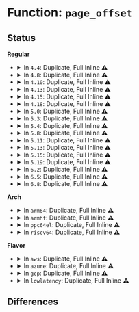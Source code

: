 # Function: <code>page_offset</code>

## Status
<b>Regular</b>
<ul>
<li>
<details>
<summary>In <code>4.4</code>: Duplicate, Full Inline ⚠️</summary>

**Collision:** Static Duplication

**Inline:** Full

**Transformation:** False

**Instances:**

```
In fs/buffer.c (0)
Location: include/linux/pagemap.h:406
Inline: True
```
```
In fs/ext4/file.c (ffffffff812924bb)
Location: include/linux/pagemap.h:406
Inline: True
```
```
In fs/ext4/inode.c (0)
Location: include/linux/pagemap.h:406
Inline: True
```
```
In fs/fuse/file.c (ffffffff81316853)
Location: include/linux/pagemap.h:406
Inline: True
Inline callers:
  - fs/fuse/file.c:fuse_do_readpage
  - fs/fuse/file.c:fuse_writepage_locked
  - fs/fuse/file.c:fuse_writepages_fill
```
</details>
</li>
<li>
<details>
<summary>In <code>4.8</code>: Duplicate, Full Inline ⚠️</summary>

**Collision:** Static Duplication

**Inline:** Full

**Transformation:** False

**Instances:**

```
In fs/buffer.c (ffffffff8126e7cd)
Location: include/linux/pagemap.h:392
Inline: True
Inline callers:
  - fs/buffer.c:block_page_mkwrite
```
```
In fs/iomap.c (ffffffff8129c1c9)
Location: include/linux/pagemap.h:392
Inline: True
Inline callers:
  - fs/iomap.c:iomap_page_mkwrite
```
```
In fs/ext4/file.c (ffffffff812bfa01)
Location: include/linux/pagemap.h:392
Inline: True
```
```
In fs/ext4/inode.c (ffffffff812cda28)
Location: include/linux/pagemap.h:392
Inline: True
Inline callers:
  - fs/ext4/inode.c:ext4_page_mkwrite
```
```
In fs/fuse/file.c (ffffffff8134eec0)
Location: include/linux/pagemap.h:392
Inline: True
Inline callers:
  - fs/fuse/file.c:fuse_writepages_fill
  - fs/fuse/file.c:fuse_writepage_locked
  - fs/fuse/file.c:fuse_do_readpage
  - fs/fuse/file.c:fuse_short_read
```
</details>
</li>
<li>
<details>
<summary>In <code>4.10</code>: Duplicate, Full Inline ⚠️</summary>

**Collision:** Static Duplication

**Inline:** Full

**Transformation:** False

**Instances:**

```
In fs/buffer.c (ffffffff812819ed)
Location: include/linux/pagemap.h:411
Inline: True
Inline callers:
  - fs/buffer.c:block_page_mkwrite
```
```
In fs/iomap.c (ffffffff812b1cf9)
Location: include/linux/pagemap.h:411
Inline: True
Inline callers:
  - fs/iomap.c:iomap_page_mkwrite
```
```
In fs/ext4/file.c (ffffffff812d4c11)
Location: include/linux/pagemap.h:411
Inline: True
```
```
In fs/ext4/inode.c (ffffffff812e37f8)
Location: include/linux/pagemap.h:411
Inline: True
Inline callers:
  - fs/ext4/inode.c:ext4_page_mkwrite
```
```
In fs/fuse/file.c (ffffffff813647ce)
Location: include/linux/pagemap.h:411
Inline: True
Inline callers:
  - fs/fuse/file.c:fuse_writepages_fill
  - fs/fuse/file.c:fuse_writepage_locked
  - fs/fuse/file.c:fuse_do_readpage
  - fs/fuse/file.c:fuse_short_read
```
</details>
</li>
<li>
<details>
<summary>In <code>4.13</code>: Duplicate, Full Inline ⚠️</summary>

**Collision:** Static Duplication

**Inline:** Full

**Transformation:** False

**Instances:**

```
In fs/buffer.c (ffffffff812903b9)
Location: include/linux/pagemap.h:427
Inline: True
Inline callers:
  - fs/buffer.c:page_cache_seek_hole_data
  - fs/buffer.c:page_cache_seek_hole_data
  - fs/buffer.c:page_cache_seek_hole_data
  - fs/buffer.c:block_page_mkwrite
```
```
In fs/iomap.c (ffffffff812bf029)
Location: include/linux/pagemap.h:427
Inline: True
Inline callers:
  - fs/iomap.c:iomap_page_mkwrite
```
```
In fs/ext4/file.c (ffffffff812f1546)
Location: include/linux/pagemap.h:427
Inline: True
```
```
In fs/ext4/inode.c (ffffffff8130797d)
Location: include/linux/pagemap.h:427
Inline: True
Inline callers:
  - fs/ext4/inode.c:ext4_page_mkwrite
```
```
In fs/fuse/file.c (ffffffff81378fa0)
Location: include/linux/pagemap.h:427
Inline: True
Inline callers:
  - fs/fuse/file.c:fuse_writepages_fill
  - fs/fuse/file.c:fuse_writepage_locked
  - fs/fuse/file.c:fuse_do_readpage
  - fs/fuse/file.c:fuse_short_read
```
</details>
</li>
<li>
<details>
<summary>In <code>4.15</code>: Duplicate, Full Inline ⚠️</summary>

**Collision:** Static Duplication

**Inline:** Full

**Transformation:** False

**Instances:**

```
In fs/buffer.c (ffffffff812b3097)
Location: include/linux/pagemap.h:440
Inline: True
Inline callers:
  - fs/buffer.c:page_cache_seek_hole_data
  - fs/buffer.c:page_cache_seek_hole_data
  - fs/buffer.c:page_cache_seek_hole_data
  - fs/buffer.c:block_page_mkwrite
```
```
In fs/iomap.c (ffffffff812e2a98)
Location: include/linux/pagemap.h:440
Inline: True
Inline callers:
  - fs/iomap.c:iomap_page_mkwrite
```
```
In fs/ext4/inode.c (ffffffff8132c5cd)
Location: include/linux/pagemap.h:440
Inline: True
Inline callers:
  - fs/ext4/inode.c:ext4_page_mkwrite
```
```
In fs/fuse/file.c (ffffffff8139de40)
Location: include/linux/pagemap.h:440
Inline: True
Inline callers:
  - fs/fuse/file.c:fuse_writepages_fill
  - fs/fuse/file.c:fuse_writepage_locked
  - fs/fuse/file.c:fuse_do_readpage
  - fs/fuse/file.c:fuse_short_read
```
</details>
</li>
<li>
<details>
<summary>In <code>4.18</code>: Duplicate, Full Inline ⚠️</summary>

**Collision:** Static Duplication

**Inline:** Full

**Transformation:** False

**Instances:**

```
In fs/buffer.c (ffffffff812d9ceb)
Location: include/linux/pagemap.h:440
Inline: True
Inline callers:
  - fs/buffer.c:block_page_mkwrite
```
```
In fs/iomap.c (ffffffff8130dc0a)
Location: include/linux/pagemap.h:440
Inline: True
Inline callers:
  - fs/iomap.c:page_cache_seek_hole_data
  - fs/iomap.c:iomap_page_mkwrite
```
```
In fs/ext4/inode.c (ffffffff8135ab96)
Location: include/linux/pagemap.h:440
Inline: True
Inline callers:
  - fs/ext4/inode.c:ext4_page_mkwrite
```
```
In fs/fuse/file.c (ffffffff813cd20f)
Location: include/linux/pagemap.h:440
Inline: True
Inline callers:
  - fs/fuse/file.c:fuse_writepages_fill
  - fs/fuse/file.c:fuse_writepage_locked
  - fs/fuse/file.c:fuse_do_readpage
  - fs/fuse/file.c:fuse_short_read
```
</details>
</li>
<li>
<details>
<summary>In <code>5.0</code>: Duplicate, Full Inline ⚠️</summary>

**Collision:** Static Duplication

**Inline:** Full

**Transformation:** False

**Instances:**

```
In fs/buffer.c (ffffffff812ef1db)
Location: include/linux/pagemap.h:440
Inline: True
Inline callers:
  - fs/buffer.c:block_page_mkwrite
```
```
In fs/iomap.c (ffffffff81324ac0)
Location: include/linux/pagemap.h:440
Inline: True
Inline callers:
  - fs/iomap.c:page_cache_seek_hole_data
  - fs/iomap.c:iomap_page_mkwrite
  - fs/iomap.c:iomap_readpages
  - fs/iomap.c:iomap_readpages
  - fs/iomap.c:iomap_readpages_actor
  - fs/iomap.c:iomap_readpage
```
```
In fs/ext4/inode.c (ffffffff81372e56)
Location: include/linux/pagemap.h:440
Inline: True
Inline callers:
  - fs/ext4/inode.c:ext4_page_mkwrite
```
```
In fs/fuse/file.c (ffffffff813e658b)
Location: include/linux/pagemap.h:440
Inline: True
Inline callers:
  - fs/fuse/file.c:fuse_writepages_fill
  - fs/fuse/file.c:fuse_writepage_locked
  - fs/fuse/file.c:fuse_do_readpage
  - fs/fuse/file.c:fuse_short_read
```
</details>
</li>
<li>
<details>
<summary>In <code>5.3</code>: Duplicate, Full Inline ⚠️</summary>

**Collision:** Static Duplication

**Inline:** Full

**Transformation:** False

**Instances:**

```
In fs/buffer.c (ffffffff81310a31)
Location: include/linux/pagemap.h:424
Inline: True
Inline callers:
  - fs/buffer.c:block_page_mkwrite
```
```
In fs/iomap/buffered-io.c (ffffffff8134b3f5)
Location: include/linux/pagemap.h:424
Inline: True
Inline callers:
  - fs/iomap/buffered-io.c:iomap_page_mkwrite
  - fs/iomap/buffered-io.c:iomap_readpages
  - fs/iomap/buffered-io.c:iomap_readpages
  - fs/iomap/buffered-io.c:iomap_readpages_actor
  - fs/iomap/buffered-io.c:iomap_readpage
```
```
In fs/iomap/seek.c (ffffffff8134e287)
Location: include/linux/pagemap.h:424
Inline: True
Inline callers:
  - fs/iomap/seek.c:page_cache_seek_hole_data
```
```
In fs/ext4/inode.c (ffffffff8139c2af)
Location: include/linux/pagemap.h:424
Inline: True
Inline callers:
  - fs/ext4/inode.c:ext4_page_mkwrite
```
```
In fs/fuse/file.c (ffffffff814125be)
Location: include/linux/pagemap.h:424
Inline: True
Inline callers:
  - fs/fuse/file.c:fuse_writepages_fill
  - fs/fuse/file.c:fuse_writepage_locked
  - fs/fuse/file.c:fuse_do_readpage
  - fs/fuse/file.c:fuse_short_read
```
</details>
</li>
<li>
<details>
<summary>In <code>5.4</code>: Duplicate, Full Inline ⚠️</summary>

**Collision:** Static Duplication

**Inline:** Full

**Transformation:** False

**Instances:**

```
In fs/buffer.c (ffffffff81323a11)
Location: include/linux/pagemap.h:434
Inline: True
Inline callers:
  - fs/buffer.c:block_page_mkwrite
```
```
In fs/iomap/buffered-io.c (ffffffff813636a5)
Location: include/linux/pagemap.h:434
Inline: True
Inline callers:
  - fs/iomap/buffered-io.c:iomap_page_mkwrite
  - fs/iomap/buffered-io.c:iomap_readpages
  - fs/iomap/buffered-io.c:iomap_readpages
  - fs/iomap/buffered-io.c:iomap_readpages_actor
  - fs/iomap/buffered-io.c:iomap_readpage
```
```
In fs/iomap/seek.c (ffffffff81366577)
Location: include/linux/pagemap.h:434
Inline: True
Inline callers:
  - fs/iomap/seek.c:page_cache_seek_hole_data
```
```
In fs/ext4/inode.c (ffffffff813b4dbf)
Location: include/linux/pagemap.h:434
Inline: True
Inline callers:
  - fs/ext4/inode.c:ext4_page_mkwrite
```
```
In fs/fuse/file.c (ffffffff8142c3bd)
Location: include/linux/pagemap.h:434
Inline: True
Inline callers:
  - fs/fuse/file.c:fuse_writepages_fill
  - fs/fuse/file.c:fuse_writepage_locked
```
</details>
</li>
<li>
<details>
<summary>In <code>5.8</code>: Duplicate, Full Inline ⚠️</summary>

**Collision:** Static Duplication

**Inline:** Full

**Transformation:** False

**Instances:**

```
In fs/buffer.c (ffffffff8135e105)
Location: include/linux/pagemap.h:475
Inline: True
Inline callers:
  - fs/buffer.c:block_page_mkwrite
```
```
In fs/iomap/buffered-io.c (ffffffff813ac9f7)
Location: include/linux/pagemap.h:475
Inline: True
Inline callers:
  - fs/iomap/buffered-io.c:iomap_do_writepage
  - fs/iomap/buffered-io.c:iomap_writepage_map
  - fs/iomap/buffered-io.c:iomap_page_mkwrite
  - fs/iomap/buffered-io.c:iomap_releasepage
  - fs/iomap/buffered-io.c:iomap_readpage
```
```
In fs/iomap/seek.c (ffffffff813ae0e2)
Location: include/linux/pagemap.h:475
Inline: True
Inline callers:
  - fs/iomap/seek.c:page_cache_seek_hole_data
  - fs/iomap/seek.c:page_cache_seek_hole_data
```
```
In fs/ext4/inode.c (ffffffff81400253)
Location: include/linux/pagemap.h:475
Inline: True
Inline callers:
  - fs/ext4/inode.c:ext4_page_mkwrite
```
```
In fs/fuse/file.c (ffffffff8147be24)
Location: include/linux/pagemap.h:475
Inline: True
Inline callers:
  - fs/fuse/file.c:fuse_writepages_fill
  - fs/fuse/file.c:fuse_writepage_locked
  - fs/fuse/file.c:fuse_send_readpages
  - fs/fuse/file.c:fuse_do_readpage
```
</details>
</li>
<li>
<details>
<summary>In <code>5.11</code>: Duplicate, Full Inline ⚠️</summary>

**Collision:** Static Duplication

**Inline:** Full

**Transformation:** False

**Instances:**

```
In fs/buffer.c (ffffffff8136bc25)
Location: include/linux/pagemap.h:538
Inline: True
Inline callers:
  - fs/buffer.c:block_page_mkwrite
```
```
In fs/iomap/buffered-io.c (ffffffff813bd4b2)
Location: include/linux/pagemap.h:538
Inline: True
Inline callers:
  - fs/iomap/buffered-io.c:iomap_do_writepage
  - fs/iomap/buffered-io.c:iomap_writepage_map
  - fs/iomap/buffered-io.c:iomap_page_mkwrite
  - fs/iomap/buffered-io.c:iomap_releasepage
  - fs/iomap/buffered-io.c:iomap_readpage
```
```
In fs/iomap/seek.c (ffffffff813bf752)
Location: include/linux/pagemap.h:538
Inline: True
Inline callers:
  - fs/iomap/seek.c:page_cache_seek_hole_data
  - fs/iomap/seek.c:page_cache_seek_hole_data
```
```
In fs/ext4/inode.c (ffffffff81412a57)
Location: include/linux/pagemap.h:538
Inline: True
Inline callers:
  - fs/ext4/inode.c:ext4_page_mkwrite
  - fs/ext4/inode.c:ext4_page_mkwrite
  - fs/ext4/inode.c:ext4_page_mkwrite
  - fs/ext4/inode.c:__ext4_journalled_writepage
```
```
In fs/fuse/file.c (ffffffff81496c95)
Location: include/linux/pagemap.h:538
Inline: True
Inline callers:
  - fs/fuse/file.c:fuse_writepages_fill
  - fs/fuse/file.c:fuse_writepage_locked
  - fs/fuse/file.c:fuse_send_readpages
  - fs/fuse/file.c:fuse_do_readpage
```
</details>
</li>
<li>
<details>
<summary>In <code>5.13</code>: Duplicate, Full Inline ⚠️</summary>

**Collision:** Static Duplication

**Inline:** Full

**Transformation:** False

**Instances:**

```
In mm/filemap.c (ffffffff81262572)
Location: include/linux/pagemap.h:554
Inline: True
Inline callers:
  - mm/filemap.c:filemap_read
  - mm/filemap.c:filemap_update_page
```
```
In fs/buffer.c (ffffffff81372550)
Location: include/linux/pagemap.h:554
Inline: True
Inline callers:
  - fs/buffer.c:block_page_mkwrite
```
```
In fs/iomap/buffered-io.c (ffffffff813c3a02)
Location: include/linux/pagemap.h:554
Inline: True
Inline callers:
  - fs/iomap/buffered-io.c:iomap_do_writepage
  - fs/iomap/buffered-io.c:iomap_writepage_map
  - fs/iomap/buffered-io.c:iomap_page_mkwrite
  - fs/iomap/buffered-io.c:iomap_releasepage
  - fs/iomap/buffered-io.c:iomap_readpage
```
```
In fs/ext4/inode.c (ffffffff81418eb3)
Location: include/linux/pagemap.h:554
Inline: True
Inline callers:
  - fs/ext4/inode.c:ext4_page_mkwrite
  - fs/ext4/inode.c:ext4_page_mkwrite
  - fs/ext4/inode.c:ext4_page_mkwrite
  - fs/ext4/inode.c:__ext4_journalled_writepage
```
```
In fs/fuse/file.c (ffffffff8149bda7)
Location: include/linux/pagemap.h:554
Inline: True
Inline callers:
  - fs/fuse/file.c:fuse_writepages_fill
  - fs/fuse/file.c:fuse_writepage_locked
  - fs/fuse/file.c:fuse_readahead
  - fs/fuse/file.c:fuse_do_readpage
```
</details>
</li>
<li>
<details>
<summary>In <code>5.15</code>: Duplicate, Full Inline ⚠️</summary>

**Collision:** Static Duplication

**Inline:** Full

**Transformation:** False

**Instances:**

```
In mm/filemap.c (ffffffff8129eb89)
Location: include/linux/pagemap.h:553
Inline: True
Inline callers:
  - mm/filemap.c:filemap_read
  - mm/filemap.c:filemap_update_page
```
```
In fs/buffer.c (ffffffff813c1590)
Location: include/linux/pagemap.h:553
Inline: True
Inline callers:
  - fs/buffer.c:block_page_mkwrite
```
```
In fs/iomap/buffered-io.c (ffffffff81413f42)
Location: include/linux/pagemap.h:553
Inline: True
Inline callers:
  - fs/iomap/buffered-io.c:iomap_do_writepage
  - fs/iomap/buffered-io.c:iomap_writepage_map
  - fs/iomap/buffered-io.c:iomap_page_mkwrite
  - fs/iomap/buffered-io.c:iomap_releasepage
  - fs/iomap/buffered-io.c:iomap_readpage
```
```
In fs/ext4/inode.c (ffffffff8146c0e7)
Location: include/linux/pagemap.h:553
Inline: True
Inline callers:
  - fs/ext4/inode.c:ext4_page_mkwrite
  - fs/ext4/inode.c:ext4_page_mkwrite
  - fs/ext4/inode.c:ext4_page_mkwrite
  - fs/ext4/inode.c:__ext4_journalled_writepage
  - fs/ext4/inode.c:__ext4_journalled_writepage
```
```
In fs/fuse/file.c (ffffffff814f37a4)
Location: include/linux/pagemap.h:553
Inline: True
Inline callers:
  - fs/fuse/file.c:fuse_writepages_fill
  - fs/fuse/file.c:fuse_writepage_locked
  - fs/fuse/file.c:fuse_readahead
  - fs/fuse/file.c:fuse_do_readpage
```
</details>
</li>
<li>
<details>
<summary>In <code>5.19</code>: Duplicate, Full Inline ⚠️</summary>

**Collision:** Static Duplication

**Inline:** Full

**Transformation:** False

**Instances:**

```
In mm/filemap.c (ffffffff812f3207)
Location: include/linux/pagemap.h:803
Inline: True
Inline callers:
  - mm/filemap.c:filemap_read
  - mm/filemap.c:filemap_update_page
```
```
In mm/truncate.c (ffffffff81308584)
Location: include/linux/pagemap.h:803
Inline: True
Inline callers:
  - mm/truncate.c:truncate_inode_pages_range
  - mm/truncate.c:truncate_inode_partial_folio
```
```
In mm/shmem.c (ffffffff81319cbe)
Location: include/linux/pagemap.h:803
Inline: True
Inline callers:
  - mm/shmem.c:shmem_undo_range
```
```
In fs/buffer.c (ffffffff814483d2)
Location: include/linux/pagemap.h:803
Inline: True
Inline callers:
  - fs/buffer.c:block_page_mkwrite
```
```
In fs/iomap/buffered-io.c (ffffffff8148a4e8)
Location: include/linux/pagemap.h:803
Inline: True
Inline callers:
  - fs/iomap/buffered-io.c:iomap_do_writepage
  - fs/iomap/buffered-io.c:iomap_do_writepage
  - fs/iomap/buffered-io.c:iomap_writepage_map
  - fs/iomap/buffered-io.c:iomap_page_mkwrite
  - fs/iomap/buffered-io.c:iomap_write_begin
  - fs/iomap/buffered-io.c:iomap_write_begin
  - fs/iomap/buffered-io.c:iomap_invalidate_folio
  - fs/iomap/buffered-io.c:iomap_release_folio
  - fs/iomap/buffered-io.c:iomap_read_folio
```
```
In fs/ext4/inode.c (ffffffff814ec0e1)
Location: include/linux/pagemap.h:803
Inline: True
Inline callers:
  - fs/ext4/inode.c:ext4_page_mkwrite
  - fs/ext4/inode.c:ext4_page_mkwrite
  - fs/ext4/inode.c:ext4_page_mkwrite
  - fs/ext4/inode.c:__ext4_journalled_writepage
  - fs/ext4/inode.c:__ext4_journalled_writepage
```
```
In fs/fuse/file.c (ffffffff81583210)
Location: include/linux/pagemap.h:803
Inline: True
Inline callers:
  - fs/fuse/file.c:fuse_writepages_fill
  - fs/fuse/file.c:fuse_writepage_locked
  - fs/fuse/file.c:fuse_readahead
  - fs/fuse/file.c:fuse_do_readpage
```
</details>
</li>
<li>
<details>
<summary>In <code>6.2</code>: Duplicate, Full Inline ⚠️</summary>

**Collision:** Static Duplication

**Inline:** Full

**Transformation:** False

**Instances:**

```
In mm/filemap.c (ffffffff8135d5c8)
Location: include/linux/pagemap.h:799
Inline: True
Inline callers:
  - mm/filemap.c:filemap_read
  - mm/filemap.c:filemap_update_page
```
```
In mm/truncate.c (ffffffff813724ba)
Location: include/linux/pagemap.h:799
Inline: True
Inline callers:
  - mm/truncate.c:truncate_inode_pages_range
  - mm/truncate.c:truncate_inode_partial_folio
```
```
In mm/shmem.c (ffffffff8138e102)
Location: include/linux/pagemap.h:799
Inline: True
Inline callers:
  - mm/shmem.c:shmem_undo_range
```
```
In fs/buffer.c (ffffffff814d6faf)
Location: include/linux/pagemap.h:799
Inline: True
Inline callers:
  - fs/buffer.c:block_page_mkwrite
```
```
In fs/iomap/buffered-io.c (ffffffff8151dec3)
Location: include/linux/pagemap.h:799
Inline: True
Inline callers:
  - fs/iomap/buffered-io.c:iomap_do_writepage
  - fs/iomap/buffered-io.c:iomap_do_writepage
  - fs/iomap/buffered-io.c:iomap_writepage_map
  - fs/iomap/buffered-io.c:iomap_page_mkwrite
  - fs/iomap/buffered-io.c:iomap_write_begin
  - fs/iomap/buffered-io.c:iomap_write_begin
  - fs/iomap/buffered-io.c:iomap_invalidate_folio
  - fs/iomap/buffered-io.c:iomap_release_folio
  - fs/iomap/buffered-io.c:iomap_read_folio
```
```
In fs/ext4/inode.c (ffffffff81585e4b)
Location: include/linux/pagemap.h:799
Inline: True
Inline callers:
  - fs/ext4/inode.c:ext4_page_mkwrite
  - fs/ext4/inode.c:ext4_page_mkwrite
  - fs/ext4/inode.c:ext4_page_mkwrite
  - fs/ext4/inode.c:__ext4_journalled_writepage
  - fs/ext4/inode.c:__ext4_journalled_writepage
```
```
In fs/fuse/file.c (ffffffff816291a0)
Location: include/linux/pagemap.h:799
Inline: True
Inline callers:
  - fs/fuse/file.c:fuse_writepages_fill
  - fs/fuse/file.c:fuse_writepage_locked
  - fs/fuse/file.c:fuse_readahead
  - fs/fuse/file.c:fuse_readpages_end
  - fs/fuse/file.c:fuse_do_readpage
  - fs/fuse/file.c:fuse_do_readpage
```
</details>
</li>
<li>
<details>
<summary>In <code>6.5</code>: Duplicate, Full Inline ⚠️</summary>

**Collision:** Static Duplication

**Inline:** Full

**Transformation:** False

**Instances:**

```
In mm/filemap.c (ffffffff813926cd)
Location: include/linux/pagemap.h:820
Inline: True
Inline callers:
  - mm/filemap.c:filemap_splice_read
  - mm/filemap.c:filemap_read
  - mm/filemap.c:filemap_update_page
```
```
In mm/truncate.c (ffffffff813a4637)
Location: include/linux/pagemap.h:820
Inline: True
Inline callers:
  - mm/truncate.c:truncate_inode_pages_range
  - mm/truncate.c:truncate_inode_partial_folio
```
```
In mm/shmem.c (ffffffff813c104e)
Location: include/linux/pagemap.h:820
Inline: True
Inline callers:
  - mm/shmem.c:shmem_undo_range
```
```
In fs/buffer.c (ffffffff8150b80b)
Location: include/linux/pagemap.h:820
Inline: True
Inline callers:
  - fs/buffer.c:block_write_full_page
  - fs/buffer.c:block_write_full_page
  - fs/buffer.c:block_page_mkwrite
  - fs/buffer.c:block_page_mkwrite
  - fs/buffer.c:block_write_end
```
```
In fs/mpage.c (ffffffff8150edce)
Location: include/linux/pagemap.h:820
Inline: True
Inline callers:
  - fs/mpage.c:__mpage_writepage
  - fs/mpage.c:__mpage_writepage
  - fs/mpage.c:__mpage_writepage
```
```
In fs/iomap/buffered-io.c (ffffffff81556056)
Location: include/linux/pagemap.h:820
Inline: True
Inline callers:
  - fs/iomap/buffered-io.c:iomap_do_writepage
  - fs/iomap/buffered-io.c:iomap_do_writepage
  - fs/iomap/buffered-io.c:iomap_writepage_map
  - fs/iomap/buffered-io.c:iomap_page_mkwrite
  - fs/iomap/buffered-io.c:iomap_write_begin
  - fs/iomap/buffered-io.c:iomap_write_begin
  - fs/iomap/buffered-io.c:iomap_release_folio
  - fs/iomap/buffered-io.c:iomap_read_folio
```
```
In fs/ext4/inode.c (ffffffff815bc71f)
Location: include/linux/pagemap.h:820
Inline: True
Inline callers:
  - fs/ext4/inode.c:ext4_page_mkwrite
  - fs/ext4/inode.c:ext4_page_mkwrite
  - fs/ext4/inode.c:ext4_page_mkwrite
  - fs/ext4/inode.c:ext4_page_mkwrite
  - fs/ext4/inode.c:mpage_prepare_extent_to_map
  - fs/ext4/inode.c:ext4_journal_folio_buffers
  - fs/ext4/inode.c:mpage_submit_folio
```
```
In fs/fuse/file.c (ffffffff816613c2)
Location: include/linux/pagemap.h:820
Inline: True
Inline callers:
  - fs/fuse/file.c:fuse_writepages_fill
  - fs/fuse/file.c:fuse_writepage_locked
  - fs/fuse/file.c:fuse_readahead
  - fs/fuse/file.c:fuse_readpages_end
  - fs/fuse/file.c:fuse_do_readpage
  - fs/fuse/file.c:fuse_do_readpage
```
</details>
</li>
<li>
<details>
<summary>In <code>6.8</code>: Duplicate, Full Inline ⚠️</summary>

**Collision:** Static Duplication

**Inline:** Full

**Transformation:** False

**Instances:**

```
In mm/filemap.c (ffffffff813bc316)
Location: include/linux/pagemap.h:918
Inline: True
Inline callers:
  - mm/filemap.c:filemap_splice_read
  - mm/filemap.c:filemap_read
  - mm/filemap.c:filemap_update_page
```
```
In mm/truncate.c (ffffffff813ce197)
Location: include/linux/pagemap.h:918
Inline: True
Inline callers:
  - mm/truncate.c:truncate_inode_pages_range
  - mm/truncate.c:truncate_inode_partial_folio
```
```
In mm/shmem.c (ffffffff813ebc87)
Location: include/linux/pagemap.h:918
Inline: True
Inline callers:
  - mm/shmem.c:shmem_undo_range
```
```
In fs/buffer.c (ffffffff815422ed)
Location: include/linux/pagemap.h:918
Inline: True
Inline callers:
  - fs/buffer.c:block_write_full_folio
  - fs/buffer.c:block_write_full_folio
  - fs/buffer.c:block_page_mkwrite
  - fs/buffer.c:block_page_mkwrite
  - fs/buffer.c:block_read_full_folio
  - fs/buffer.c:block_write_end
  - fs/buffer.c:__block_write_begin_int
  - fs/buffer.c:__block_write_full_folio
  - fs/buffer.c:folio_init_buffers
```
```
In fs/mpage.c (ffffffff81543684)
Location: include/linux/pagemap.h:918
Inline: True
Inline callers:
  - fs/mpage.c:__mpage_writepage
  - fs/mpage.c:__mpage_writepage
  - fs/mpage.c:__mpage_writepage
```
```
In fs/iomap/buffered-io.c (ffffffff8158c519)
Location: include/linux/pagemap.h:918
Inline: True
Inline callers:
  - fs/iomap/buffered-io.c:iomap_do_writepage
  - fs/iomap/buffered-io.c:iomap_do_writepage
  - fs/iomap/buffered-io.c:iomap_writepage_map
  - fs/iomap/buffered-io.c:iomap_page_mkwrite
  - fs/iomap/buffered-io.c:iomap_write_delalloc_release
  - fs/iomap/buffered-io.c:iomap_write_delalloc_release
  - fs/iomap/buffered-io.c:iomap_write_delalloc_release
  - fs/iomap/buffered-io.c:iomap_write_begin
  - fs/iomap/buffered-io.c:iomap_write_begin
  - fs/iomap/buffered-io.c:__iomap_write_begin
  - fs/iomap/buffered-io.c:iomap_release_folio
  - fs/iomap/buffered-io.c:iomap_read_folio
```
```
In fs/ext4/inode.c (ffffffff815f54fc)
Location: include/linux/pagemap.h:918
Inline: True
Inline callers:
  - fs/ext4/inode.c:ext4_page_mkwrite
  - fs/ext4/inode.c:ext4_page_mkwrite
  - fs/ext4/inode.c:ext4_page_mkwrite
  - fs/ext4/inode.c:ext4_page_mkwrite
  - fs/ext4/inode.c:mpage_prepare_extent_to_map
  - fs/ext4/inode.c:ext4_journal_folio_buffers
  - fs/ext4/inode.c:mpage_submit_folio
```
```
In fs/fuse/file.c (ffffffff8169b282)
Location: include/linux/pagemap.h:918
Inline: True
Inline callers:
  - fs/fuse/file.c:fuse_writepages_fill
  - fs/fuse/file.c:fuse_writepage_locked
  - fs/fuse/file.c:fuse_readahead
  - fs/fuse/file.c:fuse_readpages_end
  - fs/fuse/file.c:fuse_do_readpage
  - fs/fuse/file.c:fuse_do_readpage
```
</details>
</li>
</ul>
<b>Arch</b>
<ul>
<li>
<details>
<summary>In <code>arm64</code>: Duplicate, Full Inline ⚠️</summary>

**Collision:** Static Duplication

**Inline:** Full

**Transformation:** False

**Instances:**

```
In fs/buffer.c (ffff8000103dcd6c)
Location: include/linux/pagemap.h:434
Inline: True
Inline callers:
  - fs/buffer.c:block_page_mkwrite
```
```
In fs/iomap/buffered-io.c (ffff80001042a448)
Location: include/linux/pagemap.h:434
Inline: True
Inline callers:
  - fs/iomap/buffered-io.c:iomap_page_mkwrite
  - fs/iomap/buffered-io.c:iomap_readpages
  - fs/iomap/buffered-io.c:iomap_readpages
  - fs/iomap/buffered-io.c:iomap_readpages_actor
  - fs/iomap/buffered-io.c:iomap_readpage
```
```
In fs/iomap/seek.c (ffff80001042dcfc)
Location: include/linux/pagemap.h:434
Inline: True
Inline callers:
  - fs/iomap/seek.c:page_cache_seek_hole_data
  - fs/iomap/seek.c:page_cache_seek_hole_data
```
```
In fs/ext4/inode.c (ffff800010489560)
Location: include/linux/pagemap.h:434
Inline: True
Inline callers:
  - fs/ext4/inode.c:ext4_page_mkwrite
```
```
In fs/fuse/file.c (ffff800010510240)
Location: include/linux/pagemap.h:434
Inline: True
Inline callers:
  - fs/fuse/file.c:fuse_writepages_fill
  - fs/fuse/file.c:fuse_writepage_locked
```
</details>
</li>
<li>
<details>
<summary>In <code>armhf</code>: Duplicate, Full Inline ⚠️</summary>

**Collision:** Static Duplication

**Inline:** Full

**Transformation:** False

**Instances:**

```
In fs/buffer.c (c05b622c)
Location: include/linux/pagemap.h:434
Inline: True
Inline callers:
  - fs/buffer.c:block_page_mkwrite
```
```
In fs/iomap/buffered-io.c (c05f3268)
Location: include/linux/pagemap.h:434
Inline: True
Inline callers:
  - fs/iomap/buffered-io.c:iomap_page_mkwrite
  - fs/iomap/buffered-io.c:iomap_readpages
  - fs/iomap/buffered-io.c:iomap_readpages
  - fs/iomap/buffered-io.c:iomap_readpages_actor
  - fs/iomap/buffered-io.c:iomap_readpage
```
```
In fs/iomap/seek.c (c05f6c88)
Location: include/linux/pagemap.h:434
Inline: True
Inline callers:
  - fs/iomap/seek.c:page_cache_seek_hole_data
```
```
In fs/ext4/inode.c (c064ba68)
Location: include/linux/pagemap.h:434
Inline: True
Inline callers:
  - fs/ext4/inode.c:ext4_page_mkwrite
```
```
In fs/fuse/file.c (c06cb990)
Location: include/linux/pagemap.h:434
Inline: True
Inline callers:
  - fs/fuse/file.c:fuse_writepages_fill
  - fs/fuse/file.c:fuse_writepage_locked
  - fs/fuse/file.c:fuse_send_readpages
  - fs/fuse/file.c:fuse_do_readpage
```
</details>
</li>
<li>
<details>
<summary>In <code>ppc64el</code>: Duplicate, Full Inline ⚠️</summary>

**Collision:** Static Duplication

**Inline:** Full

**Transformation:** False

**Instances:**

```
In fs/buffer.c (c0000000004e23a8)
Location: include/linux/pagemap.h:434
Inline: True
Inline callers:
  - fs/buffer.c:block_page_mkwrite
```
```
In fs/iomap/buffered-io.c (c00000000053ad60)
Location: include/linux/pagemap.h:434
Inline: True
Inline callers:
  - fs/iomap/buffered-io.c:iomap_page_mkwrite
  - fs/iomap/buffered-io.c:iomap_readpages
  - fs/iomap/buffered-io.c:iomap_readpages
  - fs/iomap/buffered-io.c:iomap_readpages_actor
  - fs/iomap/buffered-io.c:iomap_readpage
```
```
In fs/iomap/seek.c (c00000000053efe4)
Location: include/linux/pagemap.h:434
Inline: True
Inline callers:
  - fs/iomap/seek.c:page_cache_seek_hole_data
```
```
In fs/ext4/inode.c (c0000000005b05a8)
Location: include/linux/pagemap.h:434
Inline: True
Inline callers:
  - fs/ext4/inode.c:ext4_page_mkwrite
```
```
In fs/fuse/file.c (c000000000657b78)
Location: include/linux/pagemap.h:434
Inline: True
Inline callers:
  - fs/fuse/file.c:fuse_writepages_fill
  - fs/fuse/file.c:fuse_writepage_locked
  - fs/fuse/file.c:fuse_send_readpages
  - fs/fuse/file.c:fuse_do_readpage
```
</details>
</li>
<li>
<details>
<summary>In <code>riscv64</code>: Duplicate, Full Inline ⚠️</summary>

**Collision:** Static Duplication

**Inline:** Full

**Transformation:** False

**Instances:**

```
In fs/buffer.c (ffffffe000294f8c)
Location: include/linux/pagemap.h:434
Inline: True
Inline callers:
  - fs/buffer.c:block_page_mkwrite
```
```
In fs/iomap/buffered-io.c (ffffffe0002c7f48)
Location: include/linux/pagemap.h:434
Inline: True
Inline callers:
  - fs/iomap/buffered-io.c:iomap_page_mkwrite
  - fs/iomap/buffered-io.c:iomap_readpages
  - fs/iomap/buffered-io.c:iomap_readpages
  - fs/iomap/buffered-io.c:iomap_readpages_actor
  - fs/iomap/buffered-io.c:iomap_readpage
```
```
In fs/iomap/seek.c (ffffffe0002ca744)
Location: include/linux/pagemap.h:434
Inline: True
Inline callers:
  - fs/iomap/seek.c:page_cache_seek_hole_data
```
```
In fs/ext4/inode.c (ffffffe000310d1a)
Location: include/linux/pagemap.h:434
Inline: True
Inline callers:
  - fs/ext4/inode.c:ext4_page_mkwrite
```
```
In fs/fuse/file.c (ffffffe00037aa92)
Location: include/linux/pagemap.h:434
Inline: True
Inline callers:
  - fs/fuse/file.c:fuse_writepages_fill
  - fs/fuse/file.c:fuse_writepage_locked
  - fs/fuse/file.c:fuse_send_readpages
  - fs/fuse/file.c:fuse_do_readpage
```
</details>
</li>
</ul>
<b>Flavor</b>
<ul>
<li>
<details>
<summary>In <code>aws</code>: Duplicate, Full Inline ⚠️</summary>

**Collision:** Static Duplication

**Inline:** Full

**Transformation:** False

**Instances:**

```
In fs/buffer.c (ffffffff8131bff1)
Location: include/linux/pagemap.h:434
Inline: True
Inline callers:
  - fs/buffer.c:block_page_mkwrite
```
```
In fs/iomap/buffered-io.c (ffffffff8135bc85)
Location: include/linux/pagemap.h:434
Inline: True
Inline callers:
  - fs/iomap/buffered-io.c:iomap_page_mkwrite
  - fs/iomap/buffered-io.c:iomap_readpages
  - fs/iomap/buffered-io.c:iomap_readpages
  - fs/iomap/buffered-io.c:iomap_readpages_actor
  - fs/iomap/buffered-io.c:iomap_readpage
```
```
In fs/iomap/seek.c (ffffffff8135eb57)
Location: include/linux/pagemap.h:434
Inline: True
Inline callers:
  - fs/iomap/seek.c:page_cache_seek_hole_data
```
```
In fs/ext4/inode.c (ffffffff813ad39f)
Location: include/linux/pagemap.h:434
Inline: True
Inline callers:
  - fs/ext4/inode.c:ext4_page_mkwrite
```
```
In fs/fuse/file.c (ffffffff8142499d)
Location: include/linux/pagemap.h:434
Inline: True
Inline callers:
  - fs/fuse/file.c:fuse_writepages_fill
  - fs/fuse/file.c:fuse_writepage_locked
```
</details>
</li>
<li>
<details>
<summary>In <code>azure</code>: Duplicate, Full Inline ⚠️</summary>

**Collision:** Static Duplication

**Inline:** Full

**Transformation:** False

**Instances:**

```
In fs/buffer.c (ffffffff8130cb91)
Location: include/linux/pagemap.h:434
Inline: True
Inline callers:
  - fs/buffer.c:block_page_mkwrite
```
```
In fs/iomap/buffered-io.c (ffffffff8134c925)
Location: include/linux/pagemap.h:434
Inline: True
Inline callers:
  - fs/iomap/buffered-io.c:iomap_page_mkwrite
  - fs/iomap/buffered-io.c:iomap_readpages
  - fs/iomap/buffered-io.c:iomap_readpages
  - fs/iomap/buffered-io.c:iomap_readpages_actor
  - fs/iomap/buffered-io.c:iomap_readpage
```
```
In fs/iomap/seek.c (ffffffff8134f7f7)
Location: include/linux/pagemap.h:434
Inline: True
Inline callers:
  - fs/iomap/seek.c:page_cache_seek_hole_data
```
```
In fs/ext4/inode.c (ffffffff8139de2f)
Location: include/linux/pagemap.h:434
Inline: True
Inline callers:
  - fs/ext4/inode.c:ext4_page_mkwrite
```
```
In fs/fuse/file.c (ffffffff8141541d)
Location: include/linux/pagemap.h:434
Inline: True
Inline callers:
  - fs/fuse/file.c:fuse_writepages_fill
  - fs/fuse/file.c:fuse_writepage_locked
```
</details>
</li>
<li>
<details>
<summary>In <code>gcp</code>: Duplicate, Full Inline ⚠️</summary>

**Collision:** Static Duplication

**Inline:** Full

**Transformation:** False

**Instances:**

```
In fs/buffer.c (ffffffff81319ac1)
Location: include/linux/pagemap.h:434
Inline: True
Inline callers:
  - fs/buffer.c:block_page_mkwrite
```
```
In fs/iomap/buffered-io.c (ffffffff81359755)
Location: include/linux/pagemap.h:434
Inline: True
Inline callers:
  - fs/iomap/buffered-io.c:iomap_page_mkwrite
  - fs/iomap/buffered-io.c:iomap_readpages
  - fs/iomap/buffered-io.c:iomap_readpages
  - fs/iomap/buffered-io.c:iomap_readpages_actor
  - fs/iomap/buffered-io.c:iomap_readpage
```
```
In fs/iomap/seek.c (ffffffff8135c627)
Location: include/linux/pagemap.h:434
Inline: True
Inline callers:
  - fs/iomap/seek.c:page_cache_seek_hole_data
```
```
In fs/ext4/inode.c (ffffffff813aabff)
Location: include/linux/pagemap.h:434
Inline: True
Inline callers:
  - fs/ext4/inode.c:ext4_page_mkwrite
```
```
In fs/fuse/file.c (ffffffff81420b3d)
Location: include/linux/pagemap.h:434
Inline: True
Inline callers:
  - fs/fuse/file.c:fuse_writepages_fill
  - fs/fuse/file.c:fuse_writepage_locked
```
</details>
</li>
<li>
<details>
<summary>In <code>lowlatency</code>: Duplicate, Full Inline ⚠️</summary>

**Collision:** Static Duplication

**Inline:** Full

**Transformation:** False

**Instances:**

```
In fs/buffer.c (ffffffff8132b77c)
Location: include/linux/pagemap.h:434
Inline: True
Inline callers:
  - fs/buffer.c:block_page_mkwrite
```
```
In fs/iomap/buffered-io.c (ffffffff8136ce50)
Location: include/linux/pagemap.h:434
Inline: True
Inline callers:
  - fs/iomap/buffered-io.c:iomap_page_mkwrite
  - fs/iomap/buffered-io.c:iomap_readpages
  - fs/iomap/buffered-io.c:iomap_readpages
  - fs/iomap/buffered-io.c:iomap_readpages_actor
  - fs/iomap/buffered-io.c:iomap_readpage
```
```
In fs/iomap/seek.c (ffffffff8136fd64)
Location: include/linux/pagemap.h:434
Inline: True
Inline callers:
  - fs/iomap/seek.c:page_cache_seek_hole_data
```
```
In fs/ext4/inode.c (ffffffff813bf54a)
Location: include/linux/pagemap.h:434
Inline: True
Inline callers:
  - fs/ext4/inode.c:ext4_page_mkwrite
```
```
In fs/fuse/file.c (ffffffff81437933)
Location: include/linux/pagemap.h:434
Inline: True
Inline callers:
  - fs/fuse/file.c:fuse_writepages_fill
  - fs/fuse/file.c:fuse_writepage_locked
```
</details>
</li>
</ul>

## Differences
